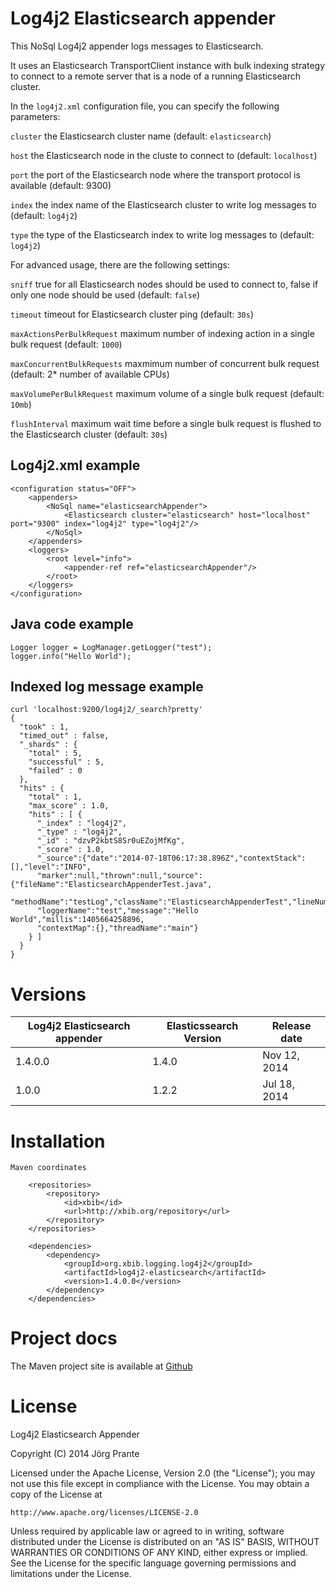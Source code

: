 # Log4j2 Elasticsearch appender

This NoSql Log4j2 appender logs messages to Elasticsearch. 

It uses an Elasticsearch TransportClient instance with bulk indexing strategy to connect to a remote server 
that is a node of a running Elasticsearch cluster.

In the `log4j2.xml` configuration file, you can specify the following parameters:

`cluster` the Elasticsearch cluster name (default: `elasticsearch`)

`host` the Elasticsearch node in the cluste to connect to (default: `localhost`)

`port` the port of the Elasticsearch node where the transport protocol is available (default: 9300)

`index` the index name of the Elasticsearch cluster to write log messages to (default: `log4j2`)

`type` the type of the Elasticsearch index to write log messages to (default: `log4j2`)

For advanced usage, there are the following settings:

`sniff` true for all Elasticsearch nodes should be used to connect to, false if only one node should be used (default: `false`)

`timeout` timeout for Elasticsearch cluster ping (default: `30s`)

`maxActionsPerBulkRequest` maximum number of indexing action in a single bulk request (default: `1000`)

`maxConcurrentBulkRequests` maxmimum number of concurrent bulk request (default: 2* number of available CPUs)

`maxVolumePerBulkRequest` maximum volume of a single bulk request (default: `10mb`)

`flushInterval` maximum wait time before a single bulk request is flushed to the Elasticsearch cluster (default: `30s`)

## Log4j2.xml example

    <configuration status="OFF">
        <appenders>
            <NoSql name="elasticsearchAppender">
                <Elasticsearch cluster="elasticsearch" host="localhost" port="9300" index="log4j2" type="log4j2"/>
            </NoSql>
        </appenders>
        <loggers>
            <root level="info">
                <appender-ref ref="elasticsearchAppender"/>
            </root>
        </loggers>
    </configuration>

## Java code example

    Logger logger = LogManager.getLogger("test");
    logger.info("Hello World");

## Indexed log message example

    curl 'localhost:9200/log4j2/_search?pretty'
    {
      "took" : 1,
      "timed_out" : false,
      "_shards" : {
        "total" : 5,
        "successful" : 5,
        "failed" : 0
      },
      "hits" : {
        "total" : 1,
        "max_score" : 1.0,
        "hits" : [ {
          "_index" : "log4j2",
          "_type" : "log4j2",
          "_id" : "dzvP2kbtS8Sr0uEZojMfKg",
          "_score" : 1.0,
          "_source":{"date":"2014-07-18T06:17:38.896Z","contextStack":[],"level":"INFO",
          "marker":null,"thrown":null,"source":{"fileName":"ElasticsearchAppenderTest.java",
          "methodName":"testLog","className":"ElasticsearchAppenderTest","lineNumber":11},
          "loggerName":"test","message":"Hello World","millis":1405664258896,
          "contextMap":{},"threadName":"main"}
        } ]
      }
    }    


# Versions

| Log4j2 Elasticsearch appender   | Elasticssearch Version | Release date |
| --------------------------------| -----------------------|--------------|
| 1.4.0.0                         | 1.4.0                  | Nov 12, 2014 |
| 1.0.0                           | 1.2.2                  | Jul 18, 2014 |


# Installation

    Maven coordinates
    
        <repositories>
            <repository>
                <id>xbib</id>
                <url>http://xbib.org/repository</url>
            </repository>
        </repositories>

        <dependencies>
            <dependency>
                <groupId>org.xbib.logging.log4j2</groupId>
                <artifactId>log4j2-elasticsearch</artifactId>
                <version>1.4.0.0</version>
            </dependency>
        </dependencies>


# Project docs

The Maven project site is available at [Github](http://jprante.github.io/log4j2-elasticsearch)

# License

Log4j2 Elasticsearch Appender

Copyright (C) 2014 Jörg Prante

Licensed under the Apache License, Version 2.0 (the "License");
you may not use this file except in compliance with the License.
You may obtain a copy of the License at

    http://www.apache.org/licenses/LICENSE-2.0

Unless required by applicable law or agreed to in writing, software
distributed under the License is distributed on an "AS IS" BASIS,
WITHOUT WARRANTIES OR CONDITIONS OF ANY KIND, either express or implied.
See the License for the specific language governing permissions and
limitations under the License.


